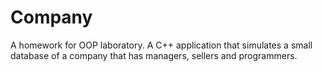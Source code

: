 # Company
A homework for OOP laboratory.
A C++ application that simulates a small database of a company that has managers, sellers and programmers.
